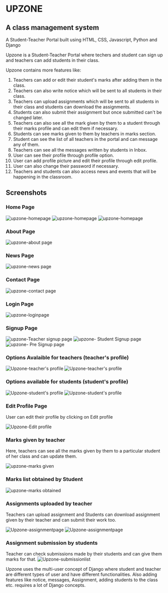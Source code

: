 # UPZONE 
## A class management system
A Student-Teacher Portal built using HTML, CSS, Javascript, Python and Django

Upzone is a Student-Teacher Portal where techers and student can sign up and teachers can add students in their class.

Upzone contains more features like:
1. Teachers can add or edit their student's marks after adding them in the class.
2. Teachers can also write notice which will be sent to all students in their class.
3. Teachers can upload assignments which will be sent to all students in their class and students can download the assignments.
4. Students can also submit their assignment but once submitted can't be changed later.
5. Teachers can also see all the mark given by them to a student through their marks profile and can edit them if necessary.
6. Students can see marks given to them by teachers in marks section.
7. Student can see the list of all teachers in the portal and can message any of them.
8. Teachers can see all the messages written by students in Inbox.
9. User can see their profile through profile option.
10. User can add profile picture and edit their profile through edit profile.
11. User can also change their password if necessary.
12. Teachers and students can also access news and events that will be happening in the classroom.

## Screenshots

### Home Page

![upzone-homepage](https://github.com/Glorycornel/webstack-portfolio_project/blob/main/portfolio_project/static/images/home1.jpeg?raw=true)
![upzone-homepage](https://github.com/Glorycornel/webstack-portfolio_project/blob/main/portfolio_project/static/images/home2.jpeg?raw=true)
![upzone-homepage](https://github.com/Glorycornel/webstack-portfolio_project/blob/main/portfolio_project/static/images/home3.jpeg?raw=true)

### About Page

![upzone-about page](https://github.com/Glorycornel/webstack-portfolio_project/blob/main/portfolio_project/static/images/aboutpage.jpeg?raw=true)

### News Page

![upzone-news page](https://github.com/Glorycornel/webstack-portfolio_project/blob/main/portfolio_project/static/images/newspage.jpeg?raw=true)

### Contact Page

![upzone-contact page](https://github.com/Glorycornel/webstack-portfolio_project/blob/main/portfolio_project/static/images/contactpage.jpeg?raw=true)

### Login Page

![upzone-loginpage](https://github.com/Glorycornel/webstack-portfolio_project/blob/main/portfolio_project/static/images/loginpage.jpeg?raw=true)

### Signup Page
![upzone-Teacher signup page](https://github.com/Glorycornel/webstack-portfolio_project/blob/main/portfolio_project/static/images/teachersignup.jpeg?raw=true)
![upzone- Student Signup page](https://github.com/Glorycornel/webstack-portfolio_project/blob/main/portfolio_project/static/images/studentsignup.jpeg?raw=true)
![upzone- Pre Signup page](https://github.com/Glorycornel/webstack-portfolio_project/blob/main/portfolio_project/static/images/presignuppage.jpeg?raw=true)



### Options Avalaible for teachers (teacher's profile)

![Upzone-teacher's profile](https://github.com/Glorycornel/webstack-portfolio_project/blob/main/portfolio_project/static/images/teacherprofile1.jpeg?raw=true)
![Upzone-teacher's profile](https://github.com/Glorycornel/webstack-portfolio_project/blob/main/portfolio_project/static/images/teacherprofile2.jpeg?raw=true)

### Options available for students (student's profile)

![Upzone-student's profile](https://github.com/Glorycornel/webstack-portfolio_project/blob/main/portfolio_project/static/images/studentprofile1.jpeg?raw=true)
![Upzone-student's profile](https://github.com/Glorycornel/webstack-portfolio_project/blob/main/portfolio_project/static/images/studentprofile2.jpeg?raw=true)

### Edit Profile Page
User can edit their profile by clicking on Edit profile

![Upzone-Edit profile](https://github.com/Glorycornel/webstack-portfolio_project/blob/main/portfolio_project/static/images/profileupdate.jpeg?raw=true)

### Marks given by teacher
Here, teachers can see all the marks given by them to a particular student of her class and can update them.

![upzone-marks given](https://github.com/Glorycornel/webstack-portfolio_project/blob/main/portfolio_project/static/images/teacherupdatescoreboard.jpeg?raw=true)

### Marks list obtained by Student

![upzone-marks obtained](https://github.com/Glorycornel/webstack-portfolio_project/blob/main/portfolio_project/static/images/studentscoreboard.jpeg?raw=true)

### Assignments uploaded by teacher
Teachers can upload assignment and Students can download assignment given by their teacher and can submit their work too.

![Upzone-assignmentpage](https://github.com/Glorycornel/webstack-portfolio_project/blob/main/portfolio_project/static/images/teacheruploadtaskimage.jpeg?raw=true)
![Upzone-assignmentpage](https://github.com/Glorycornel/webstack-portfolio_project/blob/main/portfolio_project/static/images/studentsubmittask.jpeg?raw=true)

### Assignment submission by students
Teacher can check submissions made by their students  and can give them marks for that.
![Upzone-submissionlist](https://github.com/Glorycornel/webstack-portfolio_project/blob/main/portfolio_project/static/images/teacherupdatescoreboard.jpeg?raw=true)

Upzone uses the multi-user concept of Django where student and teacher are different types of user and have different functionalities.
Also adding features like notice, messages, Assignment, adding students to the class etc. requires a lot of Django concepts.

